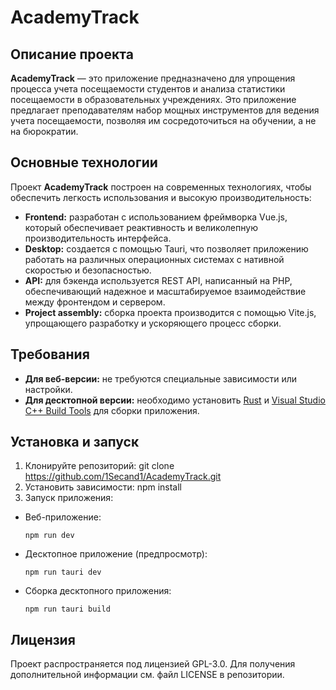 # AcademyTrack

## Описание проекта
**AcademyTrack** — это приложение предназначено для упрощения процесса учета посещаемости студентов и анализа статистики посещаемости в образовательных учреждениях. Это приложение предлагает преподавателям набор мощных инструментов для ведения учета посещаемости, позволяя им сосредоточиться на обучении, а не на бюрократии.

## Основные технологии
Проект **AcademyTrack** построен на современных технологиях, чтобы обеспечить легкость использования и высокую производительность:
- **Frontend:** разработан с использованием фреймворка Vue.js, который обеспечивает реактивность и великолепную производительность интерфейса.
- **Desktop:** создается с помощью Tauri, что позволяет приложению работать на различных операционных системах с нативной скоростью и безопасностью.
- **API:** для бэкенда используется REST API, написанный на PHP, обеспечивающий надежное и масштабируемое взаимодействие между фронтендом и сервером.
- **Project assembly:** сборка проекта производится с помощью Vite.js, упрощающего разработку и ускоряющего процесс сборки.

## Требования
- **Для веб-версии:** не требуются специальные зависимости или настройки.
- **Для десктопной версии:** необходимо установить [Rust](https://www.rust-lang.org/learn/get-started) и [Visual Studio C++ Build Tools](https://visualstudio.microsoft.com/ru/visual-cpp-build-tools/) для сборки приложения.

## Установка и запуск
1. Клонируйте репозиторий: git clone https://github.com/1Secand1/AcademyTrack.git
2. Установить зависимости: npm install
3. Запуск приложения:
- Веб-приложение:
  ```
  npm run dev
  ```
- Десктопное приложение (предпросмотр):
  ```
  npm run tauri dev
  ```
- Сборка десктопного приложения:
  ```
  npm run tauri build
  ```

	
## Лицензия
Проект распространяется под лицензией GPL-3.0. Для получения дополнительной информации см. файл LICENSE в репозитории.

